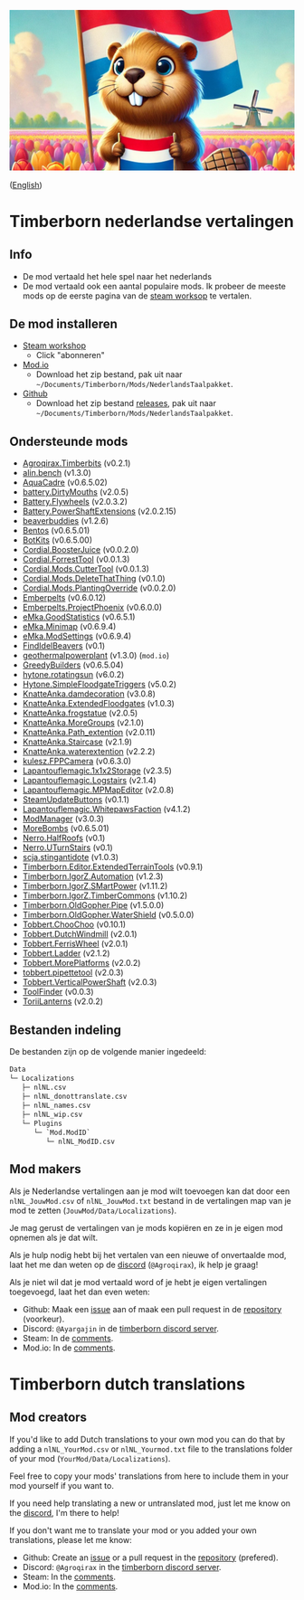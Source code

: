 ![Een bever in een tulpenveld](Data/thumbnail.jpg)

([English](#timberborn-dutch-translations))

# Timberborn nederlandse vertalingen

## Info

- De mod vertaald het hele spel naar het nederlands
- De mod vertaald ook een aantal populaire mods. Ik probeer de meeste mods op de eerste pagina van de [steam worksop](https://steamcommunity.com/app/1062090/workshop/) te vertalen.

## De mod installeren

- [Steam workshop](https://steamcommunity.com/sharedfiles/filedetails/?id=3345327949)
  - Click "abonneren"
- [Mod.io](https://mod.io/g/timberborn/m/nederlands-taalpakket)
  - Download het zip bestand, pak uit naar `~/Documents/Timberborn/Mods/NederlandsTaalpakket`.
- [Github](https://github.com/Agroqirax/TimberbornNederlandsTaalpakket)
  - Download het zip bestand [releases](https://github.com/Agroqirax/TimberbornNederlandsTaalpakket/releases/latest), pak uit naar `~/Documents/Timberborn/Mods/NederlandsTaalpakket`.

## Ondersteunde mods

- [Agroqirax.Timberbits](https://steamcommunity.com/sharedfiles/filedetails/?id=3319416025) (v0.2.1)
- [alin.bench](https://steamcommunity.com/sharedfiles/filedetails/?id=3278482507&searchtext=) (v1.3.0)
- [AquaCadre](https://steamcommunity.com/sharedfiles/filedetails/?id=3316292521) (v0.6.5.02)
- [battery.DirtyMouths](https://steamcommunity.com/sharedfiles/filedetails/?id=3285106530) (v2.0.5)
- [Battery.Flywheels](https://steamcommunity.com/sharedfiles/filedetails/?id=3322428023) (v2.0.3.2)
- [Battery.PowerShaftExtensions](Data/Localizations/Plugins/Battery.PowerShaftExtensions) (v2.0.2.15)
- [beaverbuddies](https://steamcommunity.com/sharedfiles/filedetails/?id=3293380223) (v1.2.6)
- [Bentos](https://steamcommunity.com/sharedfiles/filedetails/?id=3295782631) (v0.6.5.01)
- [BotKits](https://steamcommunity.com/sharedfiles/filedetails/?id=3362952283) (v0.6.5.00)
- [Cordial.BoosterJuice](https://steamcommunity.com/sharedfiles/filedetails/?id=3321838014) (v0.0.2.0)
- [Cordial.ForrestTool](https://steamcommunity.com/sharedfiles/filedetails/?id=3336999108) (v0.0.1.3)
- [Cordial.Mods.CutterTool](https://steamcommunity.com/sharedfiles/filedetails/?id=3334584916) (v0.0.1.3)
- [Cordial.Mods.DeleteThatThing](https://steamcommunity.com/sharedfiles/filedetails/?id=3377422105) (v0.1.0)
- [Cordial.Mods.PlantingOverride](https://steamcommunity.com/sharedfiles/filedetails/?id=3343029129) (v0.0.2.0)
- [Emberpelts](https://steamcommunity.com/sharedfiles/filedetails/?id=3346318229) (v0.6.0.12)
- [Emberpelts.ProjectPhoenix](https://steamcommunity.com/sharedfiles/filedetails/?id=3372885855) (v0.6.0.0)
- [eMka.GoodStatistics](https://steamcommunity.com/sharedfiles/filedetails/?id=3321521358) (v0.6.5.1)
- [eMka.Minimap](https://steamcommunity.com/sharedfiles/filedetails/?id=3374011054) (v0.6.9.4)
- [eMka.ModSettings](https://steamcommunity.com/sharedfiles/filedetails/?id=3283831040) (v0.6.9.4)
- [FindIdelBeavers](https://steamcommunity.com/sharedfiles/filedetails/?id=3354490402) (v0.1)
- [geothermalpowerplant](https://mod.io/g/timberborn/m/geothermalpowerplant) (v1.3.0) (`mod.io`)
- [GreedyBuilders](https://steamcommunity.com/sharedfiles/filedetails/?id=3283819933) (v0.6.5.04)
- [hytone.rotatingsun](https://steamcommunity.com/sharedfiles/filedetails/?id=3343320334) (v6.0.2)
- [Hytone.SimpleFloodgateTriggers](https://steamcommunity.com/sharedfiles/filedetails/?id=3341210959) (v5.0.2)
- [KnatteAnka.damdecoration](https://steamcommunity.com/sharedfiles/filedetails/?id=3296543474) (v3.0.8)
- [KnatteAnka.ExtendedFloodgates](https://steamcommunity.com/workshop/filedetails/?id=3358718112) (v1.0.3)
- [KnatteAnka.frogstatue](https://steamcommunity.com/sharedfiles/filedetails/?id=3279640818) (v2.0.5)
- [KnatteAnka.MoreGroups](https://steamcommunity.com/sharedfiles/filedetails/?id=3293437485) (v2.1.0)
- [KnatteAnka.Path_extention](https://steamcommunity.com/sharedfiles/filedetails/?id=3282276626) (v2.0.11)
- [KnatteAnka.Staircase](https://steamcommunity.com/sharedfiles/filedetails/?id=3277416566) (v2.1.9)
- [KnatteAnka.waterextention](https://steamcommunity.com/sharedfiles/filedetails/?id=3285720709) (v2.2.2)
- [kulesz.FPPCamera](https://steamcommunity.com/sharedfiles/filedetails/?id=3361074929) (v0.6.3.0)
- [Lapantouflemagic.1x1x2Storage](https://steamcommunity.com/sharedfiles/filedetails/?id=3281653061) (v2.3.5)
- [Lapantouflemagic.Logstairs](https://steamcommunity.com/sharedfiles/filedetails/?id=3281774771) (v2.1.4)
- [Lapantouflemagic.MPMapEditor](https://steamcommunity.com/sharedfiles/filedetails/?id=3284067782) (v2.0.8)
- [SteamUpdateButtons](https://steamcommunity.com/sharedfiles/filedetails/?id=3370709944) (v0.1.1)
- [Lapantouflemagic.WhitepawsFaction](https://steamcommunity.com/sharedfiles/filedetails/?id=3343989895) (v4.1.2)
- [ModManager](https://steamcommunity.com/sharedfiles/filedetails/?id=3286370025) (v3.0.3)
- [MoreBombs](https://steamcommunity.com/sharedfiles/filedetails/?id=3313990688) (v0.6.5.01)
- [Nerro.HalfRoofs](https://steamcommunity.com/sharedfiles/filedetails/?id=3345158183) (v0.1)
- [Nerro.UTurnStairs](https://steamcommunity.com/sharedfiles/filedetails/?id=3344104932) (v0.1)
- [scja.stingantidote](https://steamcommunity.com/sharedfiles/filedetails/?id=3294983713) (v1.0.3)
- [Timberborn.Editor.ExtendedTerrainTools](https://steamcommunity.com/sharedfiles/filedetails/?id=3297796618) (v0.9.1)
- [Timberborn.IgorZ.Automation](https://steamcommunity.com/sharedfiles/filedetails/?id=3324234282) (v1.2.3)
- [Timberborn.IgorZ.SMartPower](https://steamcommunity.com/sharedfiles/filedetails/?id=3305038022) (v1.11.2)
- [Timberborn.IgorZ.TimberCommons](https://steamcommunity.com/sharedfiles/filedetails/?id=3337906807) (v1.10.2)
- [Timberborn.OldGopher.Pipe](https://steamcommunity.com/sharedfiles/filedetails/?id=3345266573) (v1.5.0.0)
- [Timberborn.OldGopher.WaterShield](https://steamcommunity.com/sharedfiles/filedetails/?id=3385487827) (v0.5.0.0)
- [Tobbert.ChooChoo](https://steamcommunity.com/sharedfiles/filedetails/?id=3346279334) (v0.10.1)
- [Tobbert.DutchWindmill](https://steamcommunity.com/sharedfiles/filedetails/?id=3341274783) (v2.0.1)
- [Tobbert.FerrisWheel](https://steamcommunity.com/sharedfiles/filedetails/?id=3331500753) (v2.0.1)
- [Tobbert.Ladder](https://steamcommunity.com/sharedfiles/filedetails/?id=3286476486) (v2.1.2)
- [Tobbert.MorePlatforms](https://steamcommunity.com/sharedfiles/filedetails/?id=3341374073) (v2.0.2)
- [tobbert.pipettetool](https://steamcommunity.com/sharedfiles/filedetails/?id=3287407048) (v2.0.3)
- [Tobbert.VerticalPowerShaft](https://steamcommunity.com/sharedfiles/filedetails/?id=3287769244) (v2.0.3)
- [ToolFinder](https://steamcommunity.com/sharedfiles/filedetails/?id=3358669972) (v0.0.3)
- [ToriiLanterns](https://steamcommunity.com/sharedfiles/filedetails/?id=3370688565) (v2.0.2)

## Bestanden indeling

De bestanden zijn op de volgende manier ingedeeld:

```
Data
└─ Localizations
   ├─ nlNL.csv
   ├─ nlNL_donottranslate.csv
   ├─ nlNL_names.csv
   ├─ nlNL_wip.csv
   └─ Plugins
      └─ `Mod.ModID`
         └─ nlNL_ModID.csv
```

## Mod makers

Als je Nederlandse vertalingen aan je mod wilt toevoegen kan dat door een `nlNL_JouwMod.csv` of `nlNL_JouwMod.txt` bestand in de vertalingen map van je mod te zetten (`JouwMod/Data/Localizations`).

Je mag gerust de vertalingen van je mods kopiëren en ze in je eigen mod opnemen als je dat wilt.

Als je hulp nodig hebt bij het vertalen van een nieuwe of onvertaalde mod, laat het me dan weten op de [discord](https://discord.gg/timberborn) (`@Agroqirax`), ik help je graag!

Als je niet wil dat je mod vertaald word of je hebt je eigen vertalingen toegevoegd, laat het dan even weten:

- Github: Maak een [issue](https://github.com/Agroqirax/TimberbornNederlandsTaalpakket/issues/new?template=remove-translations.yml) aan of maak een pull request in de [repository](https://github.com/Agroqirax/TimberbornNederlandsTaalpakket) (voorkeur).
- Discord: `@Ayargajin` in de [timberborn discord server](https://discord.gg/timberborn).
- Steam: In de [comments](https://steamcommunity.com/sharedfiles/filedetails/?id=3345327949).
- Mod.io: In de [comments](https://mod.io/g/timberborn/m/nederlands-taalpakket).

# Timberborn dutch translations

## Mod creators

If you'd like to add Dutch translations to your own mod you can do that by adding a `nlNL_YourMod.csv` or `nlNL_Yourmod.txt` file to the translations folder of your mod (`YourMod/Data/Localizations`).

Feel free to copy your mods' translations from here to include them in your mod yourself if you want to.

If you need help translating a new or untranslated mod, just let me know on the [discord](https://discord.gg/timberborn), I'm there to help!

If you don't want me to translate your mod or you added your own translations, please let me know:

- Github: Create an [issue](https://github.com/Agroqirax/TimberbornNederlandsTaalpakket/issues/new?template=remove-translations.yml) or a pull request in the [repository](https://github.com/Agroqirax/TimberbornNederlandsTaalpakket) (prefered).
- Discord: `@Agroqirax` in the [timberborn discord server](https://discord.gg/timberborn).
- Steam: In the [comments](https://steamcommunity.com/sharedfiles/filedetails/?id=3345327949).
- Mod.io: In the [comments](https://mod.io/g/timberborn/m/nederlands-taalpakket).

